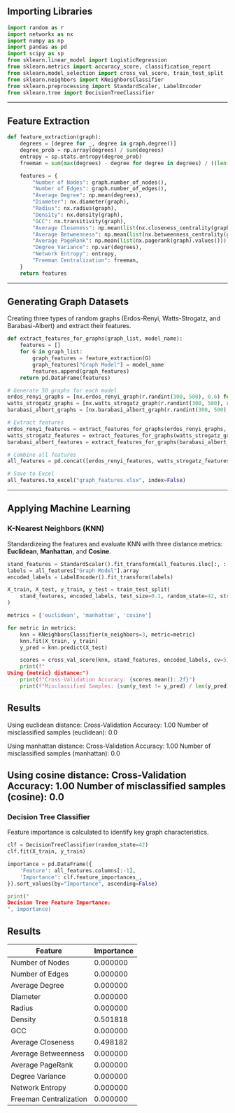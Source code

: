 ## Importing Libraries

```python
import random as r
import networkx as nx
import numpy as np
import pandas as pd
import scipy as sp
from sklearn.linear_model import LogisticRegression
from sklearn.metrics import accuracy_score, classification_report
from sklearn.model_selection import cross_val_score, train_test_split
from sklearn.neighbors import KNeighborsClassifier
from sklearn.preprocessing import StandardScaler, LabelEncoder
from sklearn.tree import DecisionTreeClassifier
```

---

## Feature Extraction


```python
def feature_extraction(graph):
    degrees = [degree for _, degree in graph.degree()]
    degree_prob = np.array(degrees) / sum(degrees)
    entropy = sp.stats.entropy(degree_prob)
    freeman = sum(max(degrees) - degree for degree in degrees) / ((len(graph) - 1) * (len(graph) - 2))

    features = {
        "Number of Nodes": graph.number_of_nodes(),
        "Number of Edges": graph.number_of_edges(),
        "Average Degree": np.mean(degrees),
        "Diameter": nx.diameter(graph),
        "Radius": nx.radius(graph),
        "Density": nx.density(graph),
        "GCC": nx.transitivity(graph),
        "Average Closeness": np.mean(list(nx.closeness_centrality(graph).values())),
        "Average Betweenness": np.mean(list(nx.betweenness_centrality(graph).values())),
        "Average PageRank": np.mean(list(nx.pagerank(graph).values())),
        "Degree Variance": np.var(degrees),
        "Network Entropy": entropy,
        "Freeman Centralization": freeman,
    }
    return features
```

---

## Generating Graph Datasets

Creating three types of random graphs (Erdos-Renyi, Watts-Strogatz, and Barabasi-Albert) and extract their features.

```python
def extract_features_for_graphs(graph_list, model_name):
    features = []
    for G in graph_list:
        graph_features = feature_extraction(G)
        graph_features["Graph Model"] = model_name
        features.append(graph_features)
    return pd.DataFrame(features)

# Generate 50 graphs for each model
erdos_renyi_graphs = [nx.erdos_renyi_graph(r.randint(300, 500), 0.6) for _ in range(50)]
watts_strogatz_graphs = [nx.watts_strogatz_graph(r.randint(300, 500), r.choice(range(4, 20, 2)), r.uniform(0.5, 0.7)) for _ in range(50)]
barabasi_albert_graphs = [nx.barabasi_albert_graph(r.randint(300, 500), r.randint(10, 90)) for _ in range(50)]

# Extract features
erdos_renyi_features = extract_features_for_graphs(erdos_renyi_graphs, "Erdos-Renyi")
watts_strogatz_features = extract_features_for_graphs(watts_strogatz_graphs, "Watts-Strogatz")
barabasi_albert_features = extract_features_for_graphs(barabasi_albert_graphs, "Barabasi-Albert")

# Combine all features
all_features = pd.concat([erdos_renyi_features, watts_strogatz_features, barabasi_albert_features], ignore_index=True)

# Save to Excel
all_features.to_excel("graph_features.xlsx", index=False)
```

---

## Applying Machine Learning

### K-Nearest Neighbors (KNN)

Standardizeing the features and evaluate KNN with three distance metrics: **Euclidean**, **Manhattan**, and **Cosine**.

```python
stand_features = StandardScaler().fit_transform(all_features.iloc[:, :-1].values)
labels = all_features["Graph Model"].array
encoded_labels = LabelEncoder().fit_transform(labels)

X_train, X_test, y_train, y_test = train_test_split(
    stand_features, encoded_labels, test_size=0.1, random_state=42, stratify=encoded_labels
)

metrics = ['euclidean', 'manhattan', 'cosine']

for metric in metrics:
    knn = KNeighborsClassifier(n_neighbors=3, metric=metric)
    knn.fit(X_train, y_train)
    y_pred = knn.predict(X_test)

    scores = cross_val_score(knn, stand_features, encoded_labels, cv=5)
    print(f"
Using {metric} distance:")
    print(f"Cross-Validation Accuracy: {scores.mean():.2f}")
    print(f"Misclassified Samples: {sum(y_test != y_pred) / len(y_pred):.2f}")
```
## Results
Using euclidean distance:
Cross-Validation Accuracy: 1.00
Number of misclassified samples (euclidean): 0.0

Using manhattan distance:
Cross-Validation Accuracy: 1.00
Number of misclassified samples (manhattan): 0.0

Using cosine distance:
Cross-Validation Accuracy: 1.00
Number of misclassified samples (cosine): 0.0
---

### Decision Tree Classifier

Feature importance is calculated to identify key graph characteristics.

```python
clf = DecisionTreeClassifier(random_state=42)
clf.fit(X_train, y_train)

importance = pd.DataFrame({
    'Feature': all_features.columns[:-1],
    'Importance': clf.feature_importances_,
}).sort_values(by="Importance", ascending=False)

print("
Decision Tree Feature Importance:
", importance)
```
## Results 
| Feature                  | Importance |
|--------------------------|------------|
| Number of Nodes          | 0.000000   |
| Number of Edges          | 0.000000   |
| Average Degree           | 0.000000   |
| Diameter                  | 0.000000   |
| Radius                  | 0.000000   |
| Density                 | 0.501818   |
| GCC                     | 0.000000   |
| Average Closeness       | 0.498182   |
| Average Betweenness     | 0.000000   |
| Average PageRank        | 0.000000   |
| Degree Variance         | 0.000000   |
| Network Entropy         | 0.000000   |
| Freeman Centralization  | 0.000000   |

